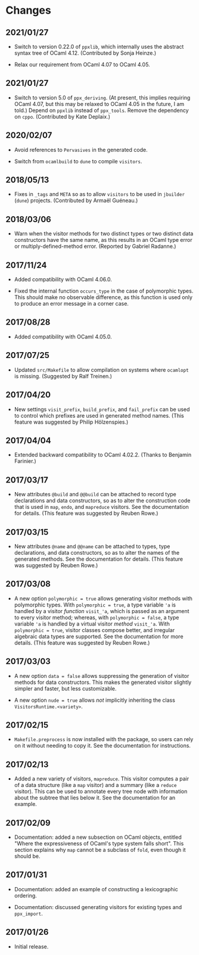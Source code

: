 # Changes

## 2021/01/27

* Switch to version 0.22.0 of `ppxlib`, which internally uses the abstract
  syntax tree of OCaml 4.12.
  (Contributed by Sonja Heinze.)

* Relax our requirement from OCaml 4.07 to OCaml 4.05.

## 2021/01/27

* Switch to version 5.0 of `ppx_deriving`.
  (At present, this implies requiring OCaml 4.07, but this may be relaxed
  to OCaml 4.05 in the future, I am told.)
  Depend on `ppxlib` instead of `ppx_tools`.
  Remove the dependency on `cppo`.
  (Contributed by Kate Deplaix.)

## 2020/02/07

* Avoid references to `Pervasives` in the generated code.

* Switch from `ocamlbuild` to `dune` to compile `visitors`.

## 2018/05/13

* Fixes in `_tags` and `META` so as to allow `visitors`
  to be used in `jbuilder` (`dune`) projects.
  (Contributed by Armaël Guéneau.)

## 2018/03/06

* Warn when the visitor methods for two distinct types or two distinct data
  constructors have the same name, as this results in an OCaml type error
  or multiply-defined-method error. (Reported by Gabriel Radanne.)

## 2017/11/24

* Added compatibility with OCaml 4.06.0.

* Fixed the internal function `occurs_type` in the case of polymorphic types.
  This should make no observable difference, as this function is used only
  to produce an error message in a corner case.

## 2017/08/28

* Added compatibility with OCaml 4.05.0.

## 2017/07/25

* Updated `src/Makefile` to allow compilation on systems where `ocamlopt` is
  missing. (Suggested by Ralf Treinen.)

## 2017/04/20

* New settings `visit_prefix`, `build_prefix`, and `fail_prefix` can be used
  to control which prefixes are used in generated method names. (This feature
  was suggested by Philip Hölzenspies.)

## 2017/04/04

* Extended backward compatibility to OCaml 4.02.2. (Thanks to Benjamin Farinier.)

## 2017/03/17

* New attributes `@build` and `@@build` can be attached to record type
  declarations and data constructors, so as to alter the construction code that
  is used in `map`, `endo`, and `mapreduce` visitors. See the documentation for
  details. (This feature was suggested by Reuben Rowe.)

## 2017/03/15

* New attributes `@name` and `@@name` can be attached to types, type declarations,
  and data constructors, so as to alter the names of the generated methods. See
  the documentation for details. (This feature was suggested by Reuben Rowe.)

## 2017/03/08

* A new option `polymorphic = true` allows generating visitor methods with
  polymorphic types. With `polymorphic = true`, a type variable `'a` is
  handled by a visitor *function* `visit_'a`, which is passed as an argument
  to every visitor method; whereas, with `polymorphic = false`, a type
  variable `'a` is handled by a virtual visitor *method* `visit_'a`.
  With `polymorphic = true`, visitor classes compose better,
  and irregular algebraic data types are supported.
  See the documentation for more details.
  (This feature was suggested by Reuben Rowe.)

## 2017/03/03

* A new option `data = false` allows suppressing the generation of visitor
  methods for data constructors. This makes the generated visitor slightly
  simpler and faster, but less customizable.

* A new option `nude = true` allows *not* implicitly inheriting the class
  `VisitorsRuntime.<variety>`.

## 2017/02/15

* `Makefile.preprocess` is now installed with the package, so users can rely on it
  without needing to copy it. See the documentation for instructions.

## 2017/02/13

* Added a new variety of visitors, `mapreduce`. This visitor computes a pair of a
  data structure (like a `map` visitor) and a summary (like a `reduce` visitor).
  This can be used to annotate every tree node with information about the
  subtree that lies below it. See the documentation for an example.

## 2017/02/09

* Documentation: added a new subsection on OCaml objects,
  entitled "Where the expressiveness of OCaml's type system falls short".
  This section explains why `map` cannot be a subclass of `fold`,
  even though it should be.

## 2017/01/31

* Documentation: added an example of constructing a lexicographic ordering.

* Documentation: discussed generating visitors for existing types and `ppx_import`.

## 2017/01/26

* Initial release.
